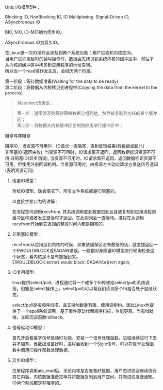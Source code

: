Unix I/O模型5种：

Blocking IO, NonBlocking IO, IO Multiplexing, Signal-Driven IO, ASynchronous IO

BIO, NIO, IO-M归纳为同步IO。

ASynchronous IO为异步IO。

在Linux里一次IO操作会涉及到两个系统对象：用户进程和内核空间。  
当用户进程发起IO的读写操作时，数据会先拷贝到系统内核的缓冲区中，然后才从内核的缓冲区中拷贝到应用程序的地址空间。  
所以当一个read操作发生后，会经历两个阶段。

第一阶段：等待数据准备(Waiting for the data to be ready)  
第二阶段：将数据从内核拷贝到进程中(Copying the data from the kernel to the process)  

> 对sockect流来说：

> 第一步：通常涉及到等待网络数据分组到达，然后被复制到内核的某个缓冲区；  
> 第二步：将数据从内核缓冲区复制到应用进行缓冲区中；  


阻塞与非阻塞

阻塞IO，当资源不可用时，IO请求一直阻塞，直到反馈结果(有数据或超时)  
非阻塞IO(返回失败),  当资源不可用时，IO请求离开返回，返回数据标识资源不可用
非阻塞IO(异步回调),  当资源不可用时，IO请求离开返回，返回数据标识资源不可用，但使用注册回调机制。当资源可用时，由资源方主动向请求方发送信号通知(表明资源可用)




1. 阻塞IO模型：

	传统IO模型。缺省情况下，所有文件系统都是IO阻塞的。
	
	以套接字接口为例讲解：
	
	在进程空间调用recvfrom, 其系统调用直到数据包到达且被复制到应用进程的缓冲区中或者发生错误时才返回，在此期间会一直等待。进程在从调用recvfrom开始到它返回的整段时间内都是阻塞的。
	
	
2. 非阻塞IO模型：
	
	recvfrom从应用层到内核的时候，如果该缓存区没有数据的话，就直接返回一个EWOULDBLOCK或EAGAIN错误。一般都对非阻塞IO模型进行轮询检查这个状态，看内核是不是有数据到来。  
	EWOULDBLOCK:e(rror) would block; EAGAIN:e(rror) again;
	
3. IO复用模型: 

	linux提供select/poll，进程通过将一个或多个fd传递给select(poll)系统调用，阻塞在select操作上，select(poll)可以帮我们侦测多个fd是否处于就绪状态。
	
	select/poll是按顺序扫描，且支持fd数量有限，使用受制约。因此Linux也提供了一个epoll系统调用，基于事件驱动代替顺序扫描，性能更高。当有fd就绪，立即回调函数rollback。
	
4. 信号驱动IO模型：
	
	首先开启套接字信号驱动IO功能，安装一个信号处理函数，进程继续进行下去并不阻塞。当数据准备好时，进程会收到一个Sigio信号，可以在信号处理函数中调用IO操作函数处理数据。
	
5. 异步IO模型：

	应用程序调用aio_read后，无论内核是否准备好数据，用户态进程会继续执行其它内容。内核数据准备完毕并将数据复制到用户空间，并向进程发送通知。IO两个阶段都是非阻塞的。  
	


	




	
